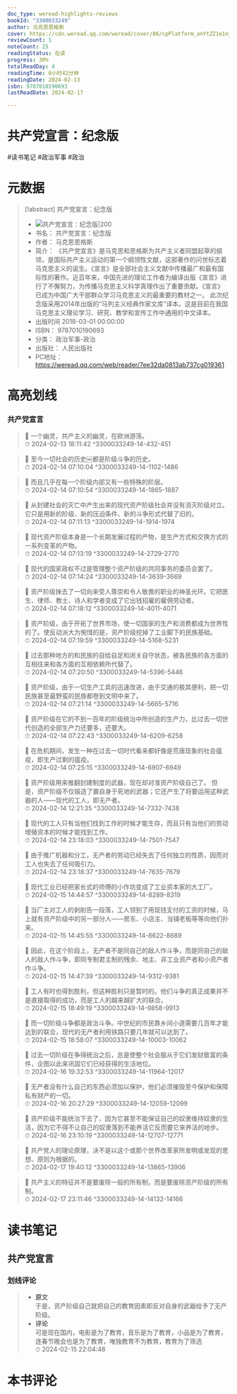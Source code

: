 ```yaml
---
doc_type: weread-highlights-reviews
bookId: "3300033249"
author: 马克思恩格斯
cover: https://cdn.weread.qq.com/weread/cover/86/cpPlatform_anYtZZ1e1njGEScqDyAUoG/t7_cpPlatform_anYtZZ1e1njGEScqDyAUoG.jpg
reviewCount: 1
noteCount: 25
readingStatus: 在读
progress: 30%
totalReadDay: 4
readingTime: 0小时42分钟
readingDate: 2024-02-13
isbn: 9787010190693
lastReadDate: 2024-02-17

---
```


# 共产党宣言：纪念版


#读书笔记 #政治军事 #政治

# 元数据
> [!abstract] 共产党宣言：纪念版
> - ![ 共产党宣言：纪念版|200](https://cdn.weread.qq.com/weread/cover/86/cpPlatform_anYtZZ1e1njGEScqDyAUoG/t7_cpPlatform_anYtZZ1e1njGEScqDyAUoG.jpg)
> - 书名： 共产党宣言：纪念版
> - 作者： 马克思恩格斯
> - 简介： 《共产党宣言》是马克思和恩格斯为共产主义者同盟起草的纲领，是国际共产主义运动的第一个纲领性文献，这部著作的问世标志着马克思主义的诞生。《宣言》是全部社会主义文献中传播最广和最有国际性的著作。近百年来，中国先进的理论工作者为编译出版《宣言》进行了不懈努力，为传播马克思主义科学真理作出了重要贡献。《宣言》已成为中国广大干部群众学习马克思主义的最重要的教材之一。
此次纪念版采用2014年出版的“马列主义经典作家文库”译本。这是目前在我国马克思主义理论学习、研究、教学和宣传工作中通用的中文译本。
> - 出版时间 2018-03-01 00:00:00
> - ISBN： 9787010190693
> - 分类： 政治军事-政治
> - 出版社： 人民出版社
> - PC地址：https://weread.qq.com/web/reader/7ee32da0813ab737cg019361

# 高亮划线


### 共产党宣言

> 📌 一个幽灵，共产主义的幽灵，在欧洲游荡。  
> ⏱ 2024-02-13 18:11:42 ^3300033249-14-432-451

> 📌 至今一切社会的历史￼都是阶级斗争的历史。  
> ⏱ 2024-02-14 07:10:04 ^3300033249-14-1102-1486

> 📌 而且几乎在每一个阶级内部又有一些特殊的阶层。  
> ⏱ 2024-02-14 07:10:54 ^3300033249-14-1865-1887

> 📌 从封建社会的灭亡中产生出来的现代资产阶级社会并没有消灭阶级对立。它只是用新的阶级、新的压迫条件、新的斗争形式代替了旧的。  
> ⏱ 2024-02-14 07:11:13 ^3300033249-14-1914-1974

> 📌 现代资产阶级本身是一个长期发展过程的产物，是生产方式和交换方式的一系列变革的产物。  
> ⏱ 2024-02-14 07:13:19 ^3300033249-14-2729-2770

> 📌 现代的国家政权不过是管理整个资产阶级的共同事务的委员会罢了。  
> ⏱ 2024-02-14 07:14:24 ^3300033249-14-3639-3669

> 📌 资产阶级抹去了一切向来受人尊崇和令人敬畏的职业的神圣光环。它把医生、律师、教士、诗人和学者变成了它出钱招雇的雇佣劳动者。  
> ⏱ 2024-02-14 07:18:12 ^3300033249-14-4011-4071

> 📌 资产阶级，由于开拓了世界市场，使一切国家的生产和消费都成为世界性的了。使反动派大为惋惜的是，资产阶级挖掉了工业脚下的民族基础。  
> ⏱ 2024-02-14 07:19:59 ^3300033249-14-5168-5231

> 📌 过去那种地方的和民族的自给自足和闭关自守状态，被各民族的各方面的互相往来和各方面的互相依赖所代替了。  
> ⏱ 2024-02-14 07:20:50 ^3300033249-14-5396-5446

> 📌 资产阶级，由于一切生产工具的迅速改进，由于交通的极其便利，把一切民族甚至最野蛮的民族都卷到文明中来了。  
> ⏱ 2024-02-14 07:21:14 ^3300033249-14-5665-5716

> 📌 资产阶级在它的不到一百年的阶级统治中所创造的生产力，比过去一切世代创造的全部生产力还要多，还要大。  
> ⏱ 2024-02-14 07:22:43 ^3300033249-14-6209-6258

> 📌 在危机期间，发生一种在过去一切时代看来都好像是荒唐现象的社会瘟疫，即生产过剩的瘟疫。  
> ⏱ 2024-02-14 07:25:15 ^3300033249-14-6907-6949

> 📌 资产阶级用来推翻封建制度的武器，现在却对准资产阶级自己了。
但是，资产阶级不仅锻造了置自身于死地的武器；它还产生了将要运用这种武器的人——现代的工人，即无产者。  
> ⏱ 2024-02-14 12:21:35 ^3300033249-14-7332-7438

> 📌 现代的工人只有当他们找到工作的时候才能生存，而且只有当他们的劳动增殖资本的时候才能找到工作。  
> ⏱ 2024-02-14 23:18:03 ^3300033249-14-7501-7547

> 📌 由于推广机器和分工，无产者的劳动已经失去了任何独立的性质，因而对工人也失去了任何吸引力。  
> ⏱ 2024-02-14 23:18:37 ^3300033249-14-7635-7679

> 📌 现代工业已经把家长式的师傅的小作坊变成了工业资本家的大工厂。  
> ⏱ 2024-02-15 14:44:57 ^3300033249-14-8289-8319

> 📌 当厂主对工人的剥削告一段落，工人领到了用现钱支付的工资的时候，马上就有资产阶级中的另一部分人——房东、小店主、当铺老板等等向他们扑来。  
> ⏱ 2024-02-15 14:45:55 ^3300033249-14-8622-8689

> 📌 因此，在这个阶段上，无产者不是同自己的敌人作斗争，而是同自己的敌人的敌人作斗争，即同专制君主制的残余、地主、非工业资产者和小资产者作斗争。  
> ⏱ 2024-02-15 14:47:39 ^3300033249-14-9312-9381

> 📌 工人有时也得到胜利，但这种胜利只是暂时的。他们斗争的真正成果并不是直接取得的成功，而是工人的越来越扩大的联合。  
> ⏱ 2024-02-15 18:49:19 ^3300033249-14-9858-9913

> 📌 而一切阶级斗争都是政治斗争。中世纪的市民靠乡间小道需要几百年才能达到的联合，现代的无产者利用铁路只要几年就可以达到了。  
> ⏱ 2024-02-15 18:58:07 ^3300033249-14-10003-10062

> 📌 过去一切阶级在争得统治之后，总是使整个社会服从于它们发财致富的条件，企图以此来巩固它们已经获得的生活地位。  
> ⏱ 2024-02-16 19:32:53 ^3300033249-14-11964-12017

> 📌 无产者没有什么自己的东西必须加以保护，他们必须摧毁至今保护和保障私有财产的一切。  
> ⏱ 2024-02-16 20:27:29 ^3300033249-14-12059-12099

> 📌 资产阶级不能统治下去了，因为它甚至不能保证自己的奴隶维持奴隶的生活，因为它不得不让自己的奴隶落到不能养活它反而要它来养活的地步。  
> ⏱ 2024-02-16 23:10:19 ^3300033249-14-12707-12771

> 📌 共产党人的理论原理，决不是以这个或那个世界改革家所发明或发现的思想、原则为根据的。  
> ⏱ 2024-02-17 19:40:12 ^3300033249-14-13865-13906

> 📌 共产主义的特征并不是要废除一般的所有制，而是要废除资产阶级的所有制。  
> ⏱ 2024-02-17 23:11:46 ^3300033249-14-14132-14166



# 读书笔记


## 共产党宣言

### 划线评论
> - **原文**  
>  于是，资产阶级自己就把自己的教育因素即反对自身的武器给予了无产阶级。
> - **评论**  
>   可是现在国内，电影是为了教育，音乐是为了教育，小品是为了教育，连春节晚会也是为了教育，唯独教育不为教育，教育为了筛选  
> ⏱ 2024-02-15 22:04:48 
   


# 本书评论

